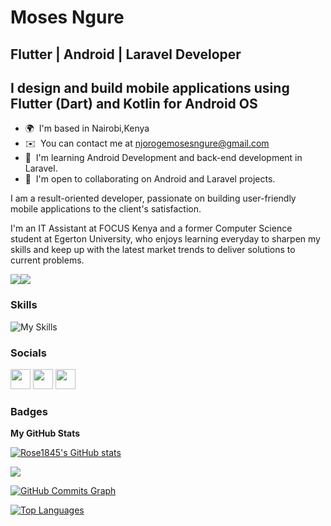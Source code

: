 Moses Ngure
=====================

Flutter | Android | Laravel Developer
-------------------
I design and build mobile applications using Flutter (Dart) and Kotlin for Android OS
-------------------

* 🌍  I'm based in Nairobi,Kenya
* ✉️  You can contact me at [njorogemosesngure@gmail.com](mailto:njorogemosesngure@gmail.com)
* 🧠  I'm learning Android Development and back-end development in Laravel.
* 🤝  I'm open to collaborating on Android and Laravel projects.

I am a result-oriented developer, passionate on building user-friendly mobile applications to
the client's satisfaction. 

I'm an IT Assistant at FOCUS Kenya and a former Computer Science student at Egerton University, who enjoys learning everyday to sharpen
my skills and keep up with the latest market trends to deliver solutions to current problems.

<a href="https://www.twitter.com/i_mwanagenzi" target="_blank" rel="noreferrer"><img
src="https://img.shields.io/twitter/follow/i_mwanagenzi?logo=twitter&style=for-the-badge&color=0891b2&labelColor=1c1917"
/></a><a href="https://www.github.com/mwanagenzi" target="_blank" rel="noreferrer"><img
src="https://img.shields.io/github/followers/mwanagenzi?logo=github&style=for-the-badge&color=0891b2&labelColor=1c1917" /></a>

### Skills

![My Skills](https://skillicons.dev/icons?i=git,github,nodejs,flutter,dart,javascript,figma,firebase,rest)

### Socials

<p align="left"> <a href="https://www.github.com/mwanagenzi" target="_blank" rel="noreferrer"><img src="https://raw.githubusercontent.com/danielcranney/readme-generator/main/public/icons/socials/github.svg" width="32" height="32" /></a> <a href="https://www.https://www.linkedin.com/in/moses-njoroge/" target="_blank" rel="noreferrer"><img src="https://raw.githubusercontent.com/danielcranney/readme-generator/main/public/icons/socials/linkedin.svg" width="32" height="32" /></a> <a href="https://www.twitter.com/i_mwanagenzi" target="_blank" rel="noreferrer"><img src="https://raw.githubusercontent.com/danielcranney/readme-generator/main/public/icons/socials/twitter.svg" width="32" height="32" /></a>
</p>


### Badges

<b>My GitHub Stats</b>

<a href="http://www.github.com/mwanagenzi"><img src="https://github-readme-stats.vercel.app/api?username=mwanagenzi&show_icons=true&hide=&count_private=true&title_color=0891b2&text_color=ffffff&icon_color=0891b2&bg_color=1c1917&hide_border=true&show_icons=true" alt="Rose1845's GitHub stats" /></a>

<a href="http://www.github.com/mwanagenzi"><img src="https://github-readme-streak-stats.herokuapp.com/?user=mwanagenzi&stroke=ffffff&background=1c1917&ring=0891b2&fire=0891b2&currStreakNum=ffffff&currStreakLabel=0891b2&sideNums=ffffff&sideLabels=ffffff&dates=ffffff&hide_border=true" /></a>

<a href="http://www.github.com/mwanagenzi"><img src="https://activity-graph.herokuapp.com/graph?username=mwanagenzi&bg_color=1c1917&color=ffffff&line=0891b2&point=ffffff&area_color=1c1917&area=true&hide_border=true&custom_title=GitHub%20Commits%20Graph" alt="GitHub Commits Graph" /></a>

<a href="https://github.com/mwanagenzi" align="left"><img src="https://github-readme-stats.vercel.app/api/top-langs/?username=mwanagenzi&langs_count=10&title_color=0891b2&text_color=ffffff&icon_color=0891b2&bg_color=1c1917&hide_border=true&locale=en&custom_title=Top%20%Languages" alt="Top Languages" /></a>
